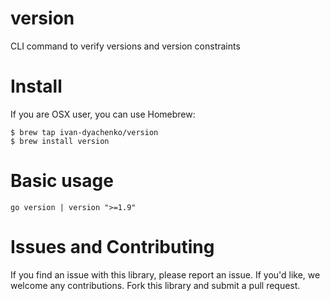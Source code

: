 # version
CLI command to verify versions and version constraints

# Install
If you are OSX user, you can use Homebrew:

```
$ brew tap ivan-dyachenko/version
$ brew install version
```

# Basic usage

```
go version | version ">=1.9"
```

# Issues and Contributing
If you find an issue with this library, please report an issue. If you'd like, we welcome any contributions. Fork this library and submit a pull request.
